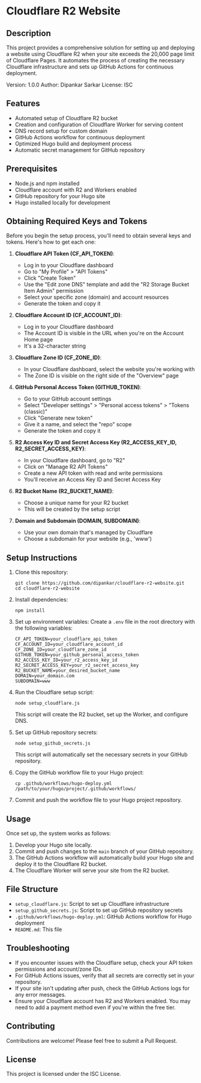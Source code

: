# Cloudflare R2 Website

## Description

This project provides a comprehensive solution for setting up and deploying a website using Cloudflare R2 when your site exceeds the 20,000 page limit of Cloudflare Pages. It automates the process of creating the necessary Cloudflare infrastructure and sets up GitHub Actions for continuous deployment.

Version: 1.0.0
Author: Dipankar Sarkar
License: ISC

## Features

- Automated setup of Cloudflare R2 bucket
- Creation and configuration of Cloudflare Worker for serving content
- DNS record setup for custom domain
- GitHub Actions workflow for continuous deployment
- Optimized Hugo build and deployment process
- Automatic secret management for GitHub repository

## Prerequisites

- Node.js and npm installed
- Cloudflare account with R2 and Workers enabled
- GitHub repository for your Hugo site
- Hugo installed locally for development

## Obtaining Required Keys and Tokens

Before you begin the setup process, you'll need to obtain several keys and tokens. Here's how to get each one:

1. **Cloudflare API Token (CF_API_TOKEN)**:
   - Log in to your Cloudflare dashboard
   - Go to "My Profile" > "API Tokens"
   - Click "Create Token"
   - Use the "Edit zone DNS" template and add the "R2 Storage Bucket Item Admin" permission
   - Select your specific zone (domain) and account resources
   - Generate the token and copy it

2. **Cloudflare Account ID (CF_ACCOUNT_ID)**:
   - Log in to your Cloudflare dashboard
   - The Account ID is visible in the URL when you're on the Account Home page
   - It's a 32-character string

3. **Cloudflare Zone ID (CF_ZONE_ID)**:
   - In your Cloudflare dashboard, select the website you're working with
   - The Zone ID is visible on the right side of the "Overview" page

4. **GitHub Personal Access Token (GITHUB_TOKEN)**:
   - Go to your GitHub account settings
   - Select "Developer settings" > "Personal access tokens" > "Tokens (classic)"
   - Click "Generate new token"
   - Give it a name, and select the "repo" scope
   - Generate the token and copy it

5. **R2 Access Key ID and Secret Access Key (R2_ACCESS_KEY_ID, R2_SECRET_ACCESS_KEY)**:
   - In your Cloudflare dashboard, go to "R2"
   - Click on "Manage R2 API Tokens"
   - Create a new API token with read and write permissions
   - You'll receive an Access Key ID and Secret Access Key

6. **R2 Bucket Name (R2_BUCKET_NAME)**:
   - Choose a unique name for your R2 bucket
   - This will be created by the setup script

7. **Domain and Subdomain (DOMAIN, SUBDOMAIN)**:
   - Use your own domain that's managed by Cloudflare
   - Choose a subdomain for your website (e.g., 'www')

## Setup Instructions

1. Clone this repository:
   ```
   git clone https://github.com/dipankar/cloudflare-r2-website.git
   cd cloudflare-r2-website
   ```

2. Install dependencies:
   ```
   npm install
   ```

3. Set up environment variables:
   Create a `.env` file in the root directory with the following variables:
   ```
   CF_API_TOKEN=your_cloudflare_api_token
   CF_ACCOUNT_ID=your_cloudflare_account_id
   CF_ZONE_ID=your_cloudflare_zone_id
   GITHUB_TOKEN=your_github_personal_access_token
   R2_ACCESS_KEY_ID=your_r2_access_key_id
   R2_SECRET_ACCESS_KEY=your_r2_secret_access_key
   R2_BUCKET_NAME=your_desired_bucket_name
   DOMAIN=your_domain.com
   SUBDOMAIN=www
   ```

4. Run the Cloudflare setup script:
   ```
   node setup_cloudflare.js
   ```
   This script will create the R2 bucket, set up the Worker, and configure DNS.

5. Set up GitHub repository secrets:
   ```
   node setup_github_secrets.js
   ```
   This script will automatically set the necessary secrets in your GitHub repository.

6. Copy the GitHub workflow file to your Hugo project:
   ```
   cp .github/workflows/hugo-deploy.yml /path/to/your/hugo/project/.github/workflows/
   ```

7. Commit and push the workflow file to your Hugo project repository.

## Usage

Once set up, the system works as follows:

1. Develop your Hugo site locally.
2. Commit and push changes to the `main` branch of your GitHub repository.
3. The GitHub Actions workflow will automatically build your Hugo site and deploy it to the Cloudflare R2 bucket.
4. The Cloudflare Worker will serve your site from the R2 bucket.

## File Structure

- `setup_cloudflare.js`: Script to set up Cloudflare infrastructure
- `setup_github_secrets.js`: Script to set up GitHub repository secrets
- `.github/workflows/hugo-deploy.yml`: GitHub Actions workflow for Hugo deployment
- `README.md`: This file

## Troubleshooting

- If you encounter issues with the Cloudflare setup, check your API token permissions and account/zone IDs.
- For GitHub Actions issues, verify that all secrets are correctly set in your repository.
- If your site isn't updating after push, check the GitHub Actions logs for any error messages.
- Ensure your Cloudflare account has R2 and Workers enabled. You may need to add a payment method even if you're within the free tier.

## Contributing

Contributions are welcome! Please feel free to submit a Pull Request.

## License

This project is licensed under the ISC License.
